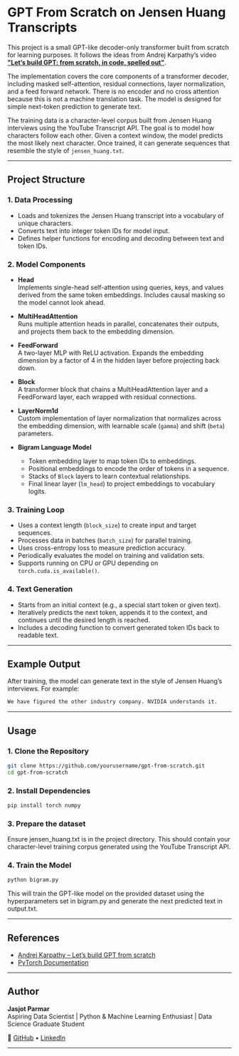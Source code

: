 # GPT From Scratch on Jensen Huang Transcripts

This project is a small GPT-like decoder-only transformer built from scratch for learning purposes. It follows the ideas from Andrej Karpathy’s video **["Let’s build GPT: from scratch, in code, spelled out"](https://www.youtube.com/watch?v=kCc8FmEb1nY&t=3886s)**.

The implementation covers the core components of a transformer decoder, including masked self-attention, residual connections, layer normalization, and a feed forward network. There is no encoder and no cross attention because this is not a machine translation task. The model is designed for simple next-token prediction to generate text.  

The training data is a character-level corpus built from Jensen Huang interviews using the YouTube Transcript API. The goal is to model how characters follow each other. Given a context window, the model predicts the most likely next character. Once trained, it can generate sequences that resemble the style of `jensen_huang.txt`.

---

## **Project Structure**

### **1. Data Processing**
- Loads and tokenizes the Jensen Huang transcript into a vocabulary of unique characters.
- Converts text into integer token IDs for model input.
- Defines helper functions for encoding and decoding between text and token IDs.

### **2. Model Components**
- **Head**  
  Implements single-head self-attention using queries, keys, and values derived from the same token embeddings. Includes causal masking so the model cannot look ahead.

- **MultiHeadAttention**  
  Runs multiple attention heads in parallel, concatenates their outputs, and projects them back to the embedding dimension.

- **FeedForward**  
  A two-layer MLP with ReLU activation. Expands the embedding dimension by a factor of 4 in the hidden layer before projecting back down.

- **Block**  
  A transformer block that chains a MultiHeadAttention layer and a FeedForward layer, each wrapped with residual connections.

- **LayerNorm1d**  
  Custom implementation of layer normalization that normalizes across the embedding dimension, with learnable scale (`gamma`) and shift (`beta`) parameters.

- **Bigram Language Model**  
  - Token embedding layer to map token IDs to embeddings.  
  - Positional embeddings to encode the order of tokens in a sequence.  
  - Stacks of `Block` layers to learn contextual relationships.  
  - Final linear layer (`lm_head`) to project embeddings to vocabulary logits.

### **3. Training Loop**
- Uses a context length (`block_size`) to create input and target sequences.
- Processes data in batches (`batch_size`) for parallel training.
- Uses cross-entropy loss to measure prediction accuracy.
- Periodically evaluates the model on training and validation sets.
- Supports running on CPU or GPU depending on `torch.cuda.is_available()`.

### **4. Text Generation**
- Starts from an initial context (e.g., a special start token or given text).
- Iteratively predicts the next token, appends it to the context, and continues until the desired length is reached.
- Includes a decoding function to convert generated token IDs back to readable text.

---

## **Example Output**
After training, the model can generate text in the style of Jensen Huang’s interviews. For example:
```bash
We have figured the other industry company. NVIDIA understands it.
```

--- 

## Usage

### 1. Clone the Repository
```bash
git clone https://github.com/yourusername/gpt-from-scratch.git
cd gpt-from-scratch
```

### 2. Install Dependencies
```bash
pip install torch numpy
```

### 3. Prepare the dataset 
Ensure jensen_huang.txt is in the project directory. This should contain your character-level training corpus generated using the YouTube Transcript API.

### 4. Train the Model
```bash
python bigram.py
```
This will train the GPT-like model on the provided dataset using the hyperparameters set in bigram.py and generate the next predicted text in output.txt.

---

## **References**
- [Andrej Karpathy – Let’s build GPT from scratch](https://www.youtube.com/watch?v=kCc8FmEb1nY)
- [PyTorch Documentation](https://pytorch.org/docs/stable/index.html)

---

## Author

**Jasjot Parmar**  
Aspiring Data Scientist | Python & Machine Learning Enthusiast | Data Science Graduate Student

🔗 [GitHub](https://github.com/jasjotp) • [LinkedIn](https://www.linkedin.com/in/jasjotparmar)

---